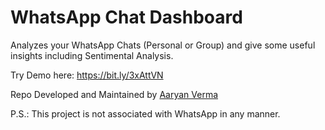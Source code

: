# WhatsApp Chat Dashboard
Analyzes your WhatsApp Chats (Personal or Group) and give some useful insights including Sentimental Analysis.

Try Demo here: https://bit.ly/3xAttVN

Repo Developed and Maintained by [Aaryan Verma](www.github.com/Aaryanverma)

P.S.: This project is not associated with WhatsApp in any manner.
